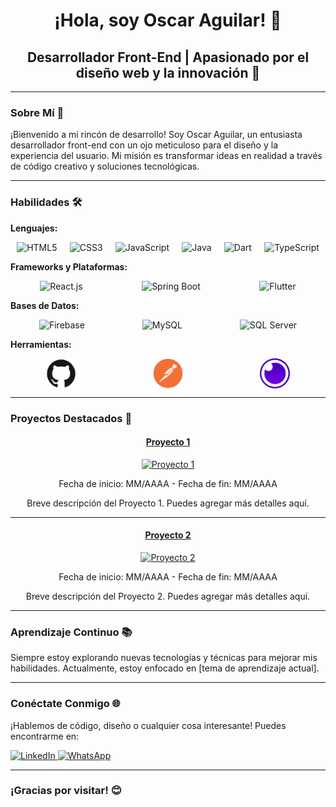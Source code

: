 <div align="center">

# ¡Hola, soy Oscar Aguilar! 👋

## Desarrollador Front-End | Apasionado por el diseño web y la innovación 🚀

</div>

---

### Sobre Mí 🌟

¡Bienvenido a mi rincón de desarrollo! Soy Oscar Aguilar, un entusiasta desarrollador front-end con un ojo meticuloso para el diseño y la experiencia del usuario. Mi misión es transformar ideas en realidad a través de código creativo y soluciones tecnológicas.

---

### Habilidades 🛠️

**Lenguajes:**
<div style="display: flex; justify-content: space-around;">
    <img src="https://img.icons8.com/color/48/000000/html-5.png" alt="HTML5" title="HTML5"/>
    <img src="https://img.icons8.com/color/48/000000/css3.png" alt="CSS3" title="CSS3"/>
    <img src="https://img.icons8.com/color/48/000000/javascript.png" alt="JavaScript" title="JavaScript"/>
    <img src="https://img.icons8.com/color/48/000000/java-coffee-cup-logo.png" alt="Java" title="Java"/>
    <img src="https://img.icons8.com/color/48/000000/dart.png" alt="Dart" title="Dart"/>
    <img src="https://img.icons8.com/color/48/000000/typescript.png" alt="TypeScript" title="TypeScript"/>
</div>

**Frameworks y Plataformas:**
<div style="display: flex; justify-content: space-around;">
    <img src="https://img.icons8.com/plasticine/48/000000/react.png" alt="React.js" title="React.js"/>
    <img src="https://img.icons8.com/color/48/000000/spring-logo.png" alt="Spring Boot" title="Spring Boot"/>
    <img src="https://img.icons8.com/color/48/000000/flutter.png" alt="Flutter" title="Flutter"/>
</div>

**Bases de Datos:**
<div style="display: flex; justify-content: space-around;">
    <img src="https://img.icons8.com/color/48/000000/firebase.png" alt="Firebase" title="Firebase"/>
    <img src="https://img.icons8.com/fluent/48/000000/mysql-logo.png" alt="MySQL" title="MySQL"/>
    <img src="https://img.icons8.com/color/48/000000/microsoft-sql-server.png" alt="SQL Server" title="SQL Server"/>
</div>

**Herramientas:**
<div style="display: flex; justify-content: space-around; gap: 10px;">
    <img src="https://raw.githubusercontent.com/devicons/devicon/6910f0503efdd315c8f9b858234310c06e04d9c0/icons/github/github-original.svg" alt="GitHub" title="Git" width="48"/>
    <img src="https://raw.githubusercontent.com/devicons/devicon/6910f0503efdd315c8f9b858234310c06e04d9c0/icons/postman/postman-original.svg" alt="Postman" title="Postman" width="48"/>
    <img src="https://raw.githubusercontent.com/devicons/devicon/6910f0503efdd315c8f9b858234310c06e04d9c0/icons/insomnia/insomnia-original.svg" alt="Insomnia" title="Insomnia" width="48"/>
</div>


---

### Proyectos Destacados 🚀

<div align="center">

#### [Proyecto 1](enlace-al-proyecto-1) 
<div>
  <a href="https://github.com/oscarxd11/proyecto-1" target="_blank">
    <img src="https://github.com/oscarxd11/oscarxd11/assets/134746574/fbbbcd5f-a6b9-4e3a-adbf-cd8689682740" alt="Proyecto 1">
  </a>
  <p>Fecha de inicio: <i class="far fa-calendar-alt"></i> MM/AAAA - Fecha de fin: <i class="far fa-calendar-alt"></i> MM/AAAA</p>
  <p>Breve descripción del Proyecto 1. Puedes agregar más detalles aquí.</p>
</div>

</div>

---

<div align="center">

#### [Proyecto 2](enlace-al-proyecto-2) 
<div>
  <a href="https://github.com/oscarxd11/proyecto-2" target="_blank">
    <img src="https://github.com/oscarxd11/oscarxd11/assets/134746574/ade45856-6111-4a06-a48f-1dc63b88242c" alt="Proyecto 2">
  </a>
  <p>Fecha de inicio: <i class="far fa-calendar-alt"></i> MM/AAAA - Fecha de fin: <i class="far fa-calendar-alt"></i> MM/AAAA</p>
  <p>Breve descripción del Proyecto 2. Puedes agregar más detalles aquí.</p>
</div>

</div>

---

### Aprendizaje Continuo 📚

Siempre estoy explorando nuevas tecnologías y técnicas para mejorar mis habilidades. Actualmente, estoy enfocado en [tema de aprendizaje actual].

---

### Conéctate Conmigo 🌐

¡Hablemos de código, diseño o cualquier cosa interesante! Puedes encontrarme en:

<a href="https://www.linkedin.com/in/oscar-alfonso-aguilar-ayala-313259221" target="_blank">
  <img src="https://img.shields.io/badge/LinkedIn-Connect-blue" alt="LinkedIn">
</a>
<a href="https://wa.me/51904909396" target="_blank">
  <img src="https://img.shields.io/badge/WhatsApp-Message-green" alt="WhatsApp">
</a>

---

### ¡Gracias por visitar! 😊

</div>
